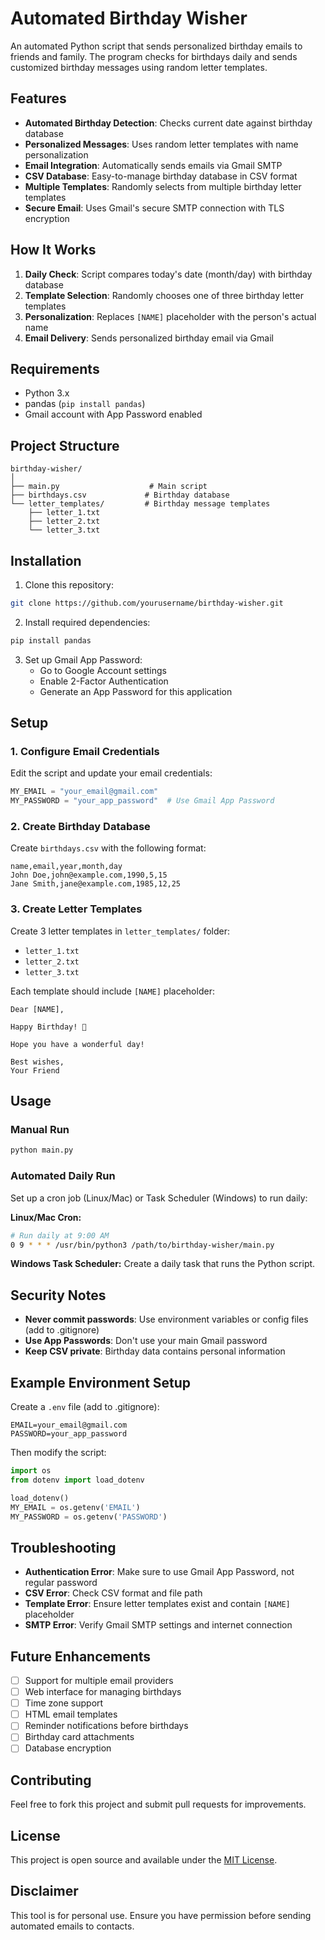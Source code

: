 # Automated Birthday Wisher

An automated Python script that sends personalized birthday emails to friends and family. The program checks for birthdays daily and sends customized birthday messages using random letter templates.

## Features

- **Automated Birthday Detection**: Checks current date against birthday database
- **Personalized Messages**: Uses random letter templates with name personalization
- **Email Integration**: Automatically sends emails via Gmail SMTP
- **CSV Database**: Easy-to-manage birthday database in CSV format
- **Multiple Templates**: Randomly selects from multiple birthday letter templates
- **Secure Email**: Uses Gmail's secure SMTP connection with TLS encryption

## How It Works

1. **Daily Check**: Script compares today's date (month/day) with birthday database
2. **Template Selection**: Randomly chooses one of three birthday letter templates
3. **Personalization**: Replaces `[NAME]` placeholder with the person's actual name
4. **Email Delivery**: Sends personalized birthday email via Gmail

## Requirements

- Python 3.x
- pandas (`pip install pandas`)
- Gmail account with App Password enabled

## Project Structure

```
birthday-wisher/
│
├── main.py                    # Main script
├── birthdays.csv             # Birthday database
└── letter_templates/         # Birthday message templates
    ├── letter_1.txt
    ├── letter_2.txt
    └── letter_3.txt
```

## Installation

1. Clone this repository:
```bash
git clone https://github.com/yourusername/birthday-wisher.git
```

2. Install required dependencies:
```bash
pip install pandas
```

3. Set up Gmail App Password:
   - Go to Google Account settings
   - Enable 2-Factor Authentication
   - Generate an App Password for this application

## Setup

### 1. Configure Email Credentials
Edit the script and update your email credentials:
```python
MY_EMAIL = "your_email@gmail.com"
MY_PASSWORD = "your_app_password"  # Use Gmail App Password
```

### 2. Create Birthday Database
Create `birthdays.csv` with the following format:
```csv
name,email,year,month,day
John Doe,john@example.com,1990,5,15
Jane Smith,jane@example.com,1985,12,25
```

### 3. Create Letter Templates
Create 3 letter templates in `letter_templates/` folder:
- `letter_1.txt`
- `letter_2.txt` 
- `letter_3.txt`

Each template should include `[NAME]` placeholder:
```
Dear [NAME],

Happy Birthday! 🎉

Hope you have a wonderful day!

Best wishes,
Your Friend
```

## Usage

### Manual Run
```bash
python main.py
```

### Automated Daily Run
Set up a cron job (Linux/Mac) or Task Scheduler (Windows) to run daily:

**Linux/Mac Cron:**
```bash
# Run daily at 9:00 AM
0 9 * * * /usr/bin/python3 /path/to/birthday-wisher/main.py
```

**Windows Task Scheduler:**
Create a daily task that runs the Python script.

## Security Notes

- **Never commit passwords**: Use environment variables or config files (add to .gitignore)
- **Use App Passwords**: Don't use your main Gmail password
- **Keep CSV private**: Birthday data contains personal information

## Example Environment Setup

Create a `.env` file (add to .gitignore):
```
EMAIL=your_email@gmail.com
PASSWORD=your_app_password
```

Then modify the script:
```python
import os
from dotenv import load_dotenv

load_dotenv()
MY_EMAIL = os.getenv('EMAIL')
MY_PASSWORD = os.getenv('PASSWORD')
```

## Troubleshooting

- **Authentication Error**: Make sure to use Gmail App Password, not regular password
- **CSV Error**: Check CSV format and file path
- **Template Error**: Ensure letter templates exist and contain `[NAME]` placeholder
- **SMTP Error**: Verify Gmail SMTP settings and internet connection

## Future Enhancements

- [ ] Support for multiple email providers
- [ ] Web interface for managing birthdays
- [ ] Time zone support
- [ ] HTML email templates
- [ ] Reminder notifications before birthdays
- [ ] Birthday card attachments
- [ ] Database encryption

## Contributing

Feel free to fork this project and submit pull requests for improvements.

## License

This project is open source and available under the [MIT License](LICENSE).

## Disclaimer

This tool is for personal use. Ensure you have permission before sending automated emails to contacts.
